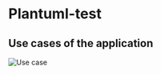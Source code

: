 # Plantuml-test

## Use cases of the application
![Use case](https://www.plantuml.com/plantuml/proxy?cache=no&src=https://github.com/arrudalabs/plantuml-test/raw/main/usecase.puml)
